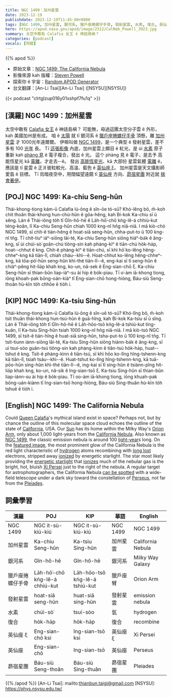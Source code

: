 ```yaml
---
title: NGC 1499：加州星雲
date: 2023-12-19
publishdate: 2023-12-19T11:45:00+0800
tags: [NGC 1499, 加州星雲, 銀河系, 獵戶座捲螺仔手骨, 發射星雲, 水素, 復合, 英仙座 ξ, 英仙座, 昴宿星團]
hero: https://apod.nasa.gov/apod/image/2312/CalNeb_Powell_3923.jpg
summary: 太空中敢有 Calafia 女王 ê 神話島嶼？
categories: [podcast]
vocals: [阿錕]
---
```


{{% apod %}}

- 原始文章：[NGC 1499: The California Nebula](https://apod.nasa.gov/apod/ap231219.html)
- 影像來源 kah 版權：[Steven Powell](https://www.instagram.com/nexgen_astro/)
- 探索你 ê 宇宙：[Random APOD Generator](https://apod.nasa.gov/apod/random_apod.html)
- 台文翻譯：[An-Li Tsai][An-Li Tsai] ([NSYSU][NSYSU])

{{< podcast "clrtglzup016y01xshpf7fu1q" >}}

## [漢羅] NGC 1499：加州星雲
太空中敢有 [Calafia 女王][Queen Calafia] ê 神話島嶼？
可能無，毋過這團太空分子雲 ê 外形，kah 美國加州是有成。
咱 ê [太陽][Sun] 就 tī 銀河系 ê [獵戶座捲螺仔手骨][Orion Arm] 頂懸，離 [加州星雲][California Nebula] 才 1000光年遠爾爾。
伊嘛叫做 [NGC 1499][NGC 1499]，是一个典型 ê 發射星雲，差不多有 100 [光年][light-year] 長。
Tī [這張影像][featured image] 內底，加州星雲上顯目 ê 紅光，是 ùi [水素][hydrogen] 原子重新 kah [phàng 見][long lost] ê 電子複合，發出 ê 光。
這个 phàng 見 ê 電子，是去予 高能恆星光 kā [電離][ionized]，才走去--ê。
發出 [高能恆星光][energetic starlight]、kā 大部份 星雲氣體 [電離][ionizes] ê，應該是 tī 星雲 ê 正爿彼粒較光、高溫、藍色 ê [英仙座 ξ][Xi Persei]。
加州星雲是天文攝影師愛翕 ê 目標。
Tī 烏暗夜空中，用闊幅望遠鏡 tī [英仙座][Perseus] 方向、[昴宿星團][Pleiades] 附近就 [揣會著伊][can be spotted]。

## [POJ] NGC 1499: Ka-chiu Seng-hûn
Thài-khong-tiong kám-ū Calafia lú-ông ê sîn-ōe tó-sū?
Khó-lêng bô, m̄-koh chit thoân thài-khong hun-chú-hûn ê gōa-hêng, kah Bí-kok Ka-chiu sī ū sêng.
Lán ê Thài-iông to̍h tī Gîn-hô-hē ê La̍h-hō͘-chō kńg-lê-á chhiú-kut téng-koân, lī Ka-chiu Seng-hûn chiah 1000 kng-nî hn̄g niā-niā.
I mā kiò-chò NGC 1499, sī chi̍t-ê tián-hêng ê hoat-siā seng-hûn, chha-put-to ū 100 kng-nî tn̂g.
Tī chit-tiuⁿ iáⁿ-siōng lāi-té, Ka-chiu Seng-hûn siōng hiáⁿ-ba̍k ê âng-kng, sī ùi chúi-sò͘ goân-chú tiông-sin kah phàng-kìⁿ ê tiān-chú ho̍k-ha̍p, hoat--chhut ê kng.
Chit-ê phàng-kìⁿ ê tiān-chú, sī khì hō͘ ko-lêng hêng-chheⁿ-kng kā tiān-lî, chiah cháu--khì--ê.
Hoat-chhut ko-lêng hêng-chheⁿ-kng, kā tōa-pō͘-hūn seng-hûn khì-thé tiān-lî--ê, eng-kai sī tī seng-hûn ê chiàⁿ-pêng hit-lia̍p khah kng, ko-un, nâ-sek ê Eng-sian-chō ξ.
Ka-chiu Seng-hûn sī thian-bûn liap-iáⁿ-su ài hip ê bo̍k-piau.
Tī o͘-àm iā-khong tiong, iōng khoah-pak bōng-oán-kiàⁿ tī Eng-sian-chō hong-hiòng, Báu-siù Seng-thoân hù-kīn to̍h chhōe ē tio̍h i.

## [KIP] NGC 1499: Ka-tsiu Sing-hûn
Thài-khong-tiong kám-ū Calafia lú-ông ê sîn-uē tó-sū?
Khó-lîng bô, m̄-koh tsit thuân thài-khong hun-tsú-hûn ê guā-hîng, kah Bí-kok Ka-tsiu sī ū sîng.
Lán ê Thài-iông to̍h tī Gîn-hô-hē ê La̍h-hōo-tsō kńg-lê-á tshiú-kut tíng-kuân, lī Ka-tsiu Sing-hûn tsiah 1000 kng-nî hn̄g niā-niā.
I mā kiò-tsò NGC 1499, sī tsi̍t-ê tián-hîng ê huat-siā sing-hûn, tsha-put-to ū 100 kng-nî tn̂g.
Tī tsit-tiunn iánn-siōng lāi-té, Ka-tsiu Sing-hûn siōng hiánn-ba̍k ê âng-kng, sī uì tsuí-sòo guân-tsú tiông-sin kah phàng-kìnn ê tiān-tsú ho̍k-ha̍p, huat--tshut ê kng.
Tsit-ê phàng-kìnn ê tiān-tsú, sī khì hōo ko-lîng hîng-tshenn-kng kā tiān-lî, tsiah tsáu--khì--ê.
Huat-tshut ko-lîng hîng-tshenn-kng, kā tuā-pōo-hūn sing-hûn khì-thé tiān-lî--ê, ing-kai sī tī sing-hûn ê tsiànn-pîng hit-lia̍p khah kng, ko-un, nâ-sik ê Ing-sian-tsō ξ.
Ka-tsiu Sing-hûn sī thian-bûn liap-iánn-su ài hip ê bo̍k-piau.
Tī oo-àm iā-khong tiong, iōng khuah-pak bōng-uán-kiànn tī Ing-sian-tsō hong-hiòng, Báu-siù Sing-thuân hù-kīn to̍h tshuē ē tio̍h i.

## [English] NGC 1499: The California Nebula
Could [Queen Calafia][Queen Calafia]'s mythical island exist in space?
Perhaps not, but by chance the outline of this molecular space cloud echoes the outline of the state of [California][California], USA.
Our [Sun][Sun] has its home within the Milky Way's [Orion Arm][Orion Arm], only about 1,000 light-years from the [California Nebula][California Nebula].
Also known as [NGC 1499][NGC 1499], the classic emission nebula is around 100 [light-year][light-year]s long.
On the [featured image][featured image], the most prominent glow of the California Nebula is the red light characteristic of [hydrogen][hydrogen] atoms recombining with [long lost][long lost] electrons, stripped away [ionized][ionized] by energetic starlight.
The star most likely providing the [energetic starlight][energetic starlight] that [ionizes][ionizes] much of the nebular gas is the bright, hot, bluish [Xi Persei][Xi Persei] just to the right of the nebula.
A regular target for astrophotographers, the California Nebula [can be spotted][can be spotted] with a wide-field telescope under a dark sky toward the constellation of [Perseus][Perseus], not far from the [Pleiades][Pleiades].

## 詞彙學習

|漢羅|POJ|KIP|華語|English|
|-|-|-|-|-|
|NGC 1499|NGC it-sù-kiú-kiú|NGC it-sù-kiú-kiú|NGC 1499|NGC 1499|
|加州星雲|Ka-chiu Seng-hûn|Ka-tsiu Sing-hûn|加州星雲|California Nebula|
|銀河系|Gîn-hô-hē|Gîn-hô-hē|銀河系|Milky Way Galaxy|
|獵戶座捲螺仔手骨|La̍h-hō͘-chō kńg-lê-á chhiú-kut|La̍h-hōo-tsô kńg-lê-á tshiú-kut|獵戶座臂|Orion Arm|
|發射星雲|hoat-siā seng-hûn|huat-siā sing-hûn|發射星雲|emission nebula|
|水素|chúi-sò͘|tsuí-sòo|氫|hydrogen|
|復合|ho̍k-ha̍p|ho̍k-ha̍p|復合|recombine|
|英仙座 ξ|Eng-sian-chō ksi|Ing-sian-tsō ksi|英仙座 ξ|Xi Persei|
|英仙座|Eng-sian-chō|Ing-sian-tsō|英仙座|Perseus|
|昴宿星團|Báu-siù Seng-thoân|Báu-siù Sing-thuân|昴宿星團|Pleiades|

{{% /apod %}}
[An-Li Tsai]: mailto:thianbun.taigi@gmail.com
[NSYSU]: https://phys.nsysu.edu.tw/

[copyright]: https://apod.nasa.gov/apod/fap/lib/about_apod.html#srapply
[License]: https://creativecommons.org/licenses/by/3.0/

[Queen Calafia]:https://en.wikipedia.org/wiki/Calafia
[California]:https://en.wikipedia.org/wiki/California
[Sun]:https://apod.nasa.gov/apod/ap140506.html
[Orion Arm]:http://www.atlasoftheuniverse.com/5000lys.html
[California Nebula]:https://en.wikipedia.org/wiki/California_Nebula
[NGC 1499]:https://spider.seds.org/spider/Misc/n1499.html
[light-year]:https://starchild.gsfc.nasa.gov/docs/StarChild/questions/question19.html
[featured image]:https://www.instagram.com/p/C0xJ8JdpPrb/
[hydrogen]:https://periodic.lanl.gov/1.shtml
[long lost]:https://apod.nasa.gov/apod/lib/lament.html
[ionized]:https://energyeducation.ca/wiki/images/3/3d/IONIZATION.png
[energetic starlight]:https://science.nasa.gov/ems/10_ultravioletwaves
[ionizes]:https://spaceplace.nasa.gov/ion-balloons/en/
[Xi Persei]:https://en.wikipedia.org/wiki/Xi_Persei
[can be spotted]:https://apod.nasa.gov/apod/ap090411.html
[Perseus]:https://en.wikipedia.org/wiki/Perseus_%28constellation%29
[Pleiades]:https://apod.nasa.gov/apod/ap220405.html
